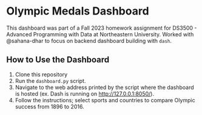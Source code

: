 # Olympic Medals Dashboard
This dashboard was part of a Fall 2023 homework assignment for DS3500 - Advanced Programming with Data at Northeastern University. Worked with @sahana-dhar to focus on backend dashboard building with `dash`. 

## How to Use the Dashboard
1. Clone this repository
2. Run the `dashboard.py` script.
3. Navigate to the web address printed by the script where the dashboard is hosted (ex. Dash is running on http://127.0.0.1:8050/).
4. Follow the instructions; select sports and countries to compare Olympic success from 1896 to 2016.
